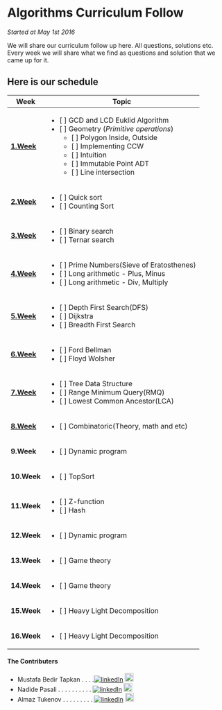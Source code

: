 # Algorithms Curriculum Follow
<em>Started at May 1st 2016</em>

We will share our curriculum follow up here. All questions, solutions etc.
Every week we will share what we find as questions and solution that we came up for it.

## Here is our schedule 
| Week | Topic |
| --- | --- |
|[**1.Week**](https://github.com/NAU-ACM/AlgorithmsCurriculumFollow/tree/master/Week1)|<ul><li>[ ] GCD and LCD Euklid Algorithm</li><li>[ ] Geometry (_Primitive operations_)<ul><li>[ ] Polygon Inside, Outside</li><li>[ ] Implementing CCW</li><li>[ ] Intuition</li><li>[ ] Immutable Point ADT</li><li>[ ] Line intersection</li></ul></li></ul>|
|[**2.Week**](https://github.com/NAU-ACM/AlgorithmsCurriculumFollow/tree/master/Week2)|<ul><li>[ ] Quick sort</li><li>[ ] Counting Sort</li></ul>|
|[**3.Week**](https://github.com/NAU-ACM/AlgorithmsCurriculumFollow/tree/master/Week3)|<ul><li>[ ] Binary search</li><li>[ ] Ternar search</li></ul>|
|[**4.Week**](https://github.com/NAU-ACM/AlgorithmsCurriculumFollow/tree/master/Week4)|<ul><li>[ ] Prime Numbers(Sieve of Eratosthenes)</li><li>[ ] Long arithmetic - Plus, Minus</li><li>[ ] Long arithmetic - Div, Multiply</li></ul>|
|[**5.Week**](https://github.com/NAU-ACM/AlgorithmsCurriculumFollow/tree/master/Week5)|<ul><li>[ ] Depth First Search(DFS)</li><li>[ ] Dijkstra</li><li>[ ] Breadth First Search</li></ul>
|[**6.Week**](https://github.com/NAU-ACM/AlgorithmsCurriculumFollow/tree/master/Week6)|<ul><li>[ ] Ford Bellman</li><li>[ ] Floyd Wolsher</li></ul>|
|[**7.Week**](https://github.com/NAU-ACM/AlgorithmsCurriculumFollow/tree/master/Week7)|<ul><li>[ ] Tree Data Structure</li><li>[ ] Range Minimum Query(RMQ)</li><li>[ ] Lowest Common Ancestor(LCA)</li></ul>
|[**8.Week**](https://github.com/NAU-ACM/AlgorithmsCurriculumFollow/tree/master/Week8)|<ul><li>[ ] Combinatoric(Theory, math and etc)</li></ul>|
|**9.Week**|<ul><li>[ ] Dynamic program</li></ul>|
|**10.Week**|<ul><li>[ ] TopSort</li></ul>|
|**11.Week**|<ul><li>[ ] Z-function</li><li>[ ] Hash</li></ul>|
|**12.Week**|<ul><li>[ ] Dynamic program</li></ul>|
|**13.Week**|<ul><li>[ ] Game theory</li></ul>|
|**14.Week**|<ul><li>[ ] Game theory</li></ul>|
|**15.Week**|<ul><li>[ ] Heavy Light Decomposition</li></ul>|
|**16.Week**|<ul><li>[ ] Heavy Light Decomposition</li></ul>|

#### The Contributers
- Mustafa Bedir Tapkan . . . .[![linkedIn](http://7psh.com/inc.img/linkedin.png)](https://www.linkedin.com/in/bedirtapkan) <a  href = "https://github.com/BedirT"><img src = "https://upload.wikimedia.org/wikipedia/commons/thumb/9/91/Octicons-mark-github.svg/500px-Octicons-mark-github.svg.png" height = "20" ></a>
- Nadide Pasali . . . . . . . . . . [![linkedIn](http://7psh.com/inc.img/linkedin.png)](https://www.linkedin.com/pub/nadide-pasali/b6/604/a90) <a  href = "https://github.com/nadide"><img src = "https://upload.wikimedia.org/wikipedia/commons/thumb/9/91/Octicons-mark-github.svg/500px-Octicons-mark-github.svg.png" height = "20" ></a>
- Almaz Tukenov . . . . . . . . . [![linkedIn](http://7psh.com/inc.img/linkedin.png)](https://www.linkedin.com/in/almaz-tukenov-48767a108) <a  href = "https://github.com/atukenov"><img src = "https://upload.wikimedia.org/wikipedia/commons/thumb/9/91/Octicons-mark-github.svg/500px-Octicons-mark-github.svg.png" height = "20" ></a>
